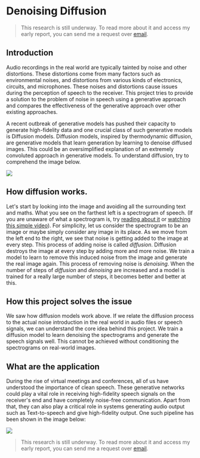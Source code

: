 # Denoising Diffusion
> This research is still underway. To read more about it and access my early report, you can send me a request over [email](mailto:dhyanitushar@gmail.com).

## Introduction
Audio recordings in the real world are typically tainted by noise and other distortions. These distortions come from many factors such as environmental noises, and distortions from various kinds of electronics, circuits, and microphones. These noises and distortions cause issues during the perception of speech to the receiver. This project tries to provide a solution to the problem of noise in speech using a generative approach and compares the effectiveness of the generative approach over other existing approaches.

A recent outbreak of generative models has pushed their capacity to generate high-fidelity data and one crucial class of such generative models is Diffusion models. Diffusion models, inspired by thermodynamic diffusion, are generative models that learn generation by learning to denoise diffused images. This could be an oversimplified explanation of an extremely convoluted approach in generative models. To understand diffusion, try to comprehend the image below. 

<img class="center-block" src="https://ik.imagekit.io/tushard/Personal/projects/diffusion_process_MoQSfWfOA.png?ik-sdk-version=javascript-1.4.3&updatedAt=1665616832337">

## How diffusion works.

Let's start by looking into the image and avoiding all the surrounding text and maths. What you see on the farthest left is a spectrogram of speech. (If you are unaware of what a spectrogram is, try [reading about it](https://en.wikipedia.org/wiki/Spectrogram) or [watching this simple video](https://www.youtube.com/watch?v=UI8RJVEdseY)). For simplicity, let us consider the spectrogram to be an image or maybe simply consider any image in its place. As we move from the left end to the right, we see that noise is getting added to the image at every step. This process of adding noise is called _diffusion_. Diffusion destroys the image at every step by adding more and more noise. We train a model to learn to remove this induced noise from the image and generate the real image again. This process of removing noise is _denoising_. When the number of steps of _diffusion_ and _denoising_ are increased and a model is trained for a really large number of steps, it becomes better and better at this.

## How this project solves the issue
We saw how diffusion models work above. If we relate the diffusion process to the actual noise introduction in the real world in audio files or speech signals, we can understand the core idea behind this project. We train a diffusion model to learn denoising the spectrograms and generate the speech signals well. This cannot be achieved without conditioning the spectrograms on real-world images.

## What are the application

During the rise of virtual meetings and conferences, all of us have understood the importance of clean speech. These generative networks could play a vital role in receiving high-fidelity speech signals on the receiver's end and have completely noise-free communication. Apart from that, they can also play a critical role in systems generating audio output such as Text-to-speech and give high-fidelity output. One such pipeline has been shown in the image below:

<img class="center-block" src="https://ik.imagekit.io/tushard/Personal/projects/pipeline_tts_qTlm5PFCM.png?ik-sdk-version=javascript-1.4.3&updatedAt=1665618170626">


> This research is still underway. To read more about it and access my early report, you can send me a request over [email](mailto:dhyanitushar@gmail.com).